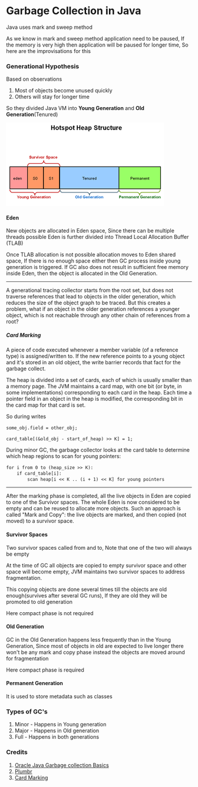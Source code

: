 # Garbage Collection in Java

Java uses mark and sweep method

As we know in mark and sweep method application need to be paused, If the memory is very high then application will be paused for longer time, So here are the improvisations for this

### Generational Hypothesis

Based on observations
1. Most of objects become unused quickly
2. Others will stay for longer time

So they divided Java VM into **Young Generation** and **Old Generation**(Tenured)

![](/assets/images/Java-Heap-Structure.png)

#### Eden

New objects are allocated in Eden space, Since there can be multiple threads possible Eden is further divided into Thread Local Allocation Buffer (TLAB)

Once TLAB allocation is not possible allocation moves to Eden shared space, If there is no enough space either then GC process inside young generation is triggered. If GC also does not result in sufficient free memory inside Eden, then the object is allocated in the Old Generation.

---

A generational tracing collector starts from the root set, but does not traverse references that lead to objects in the older generation, which reduces the size of the object graph to be traced. But this creates a problem, what if an object in the older generation references a younger object, which is not reachable through any other chain of references from a root?

##### Card Marking

A piece of code executed whenever a member variable (of a reference type) is assigned/written to. If the new reference points to a young object and it's stored in an old object, the write barrier records that fact for the garbage collect.

The heap is divided into a set of cards, each of which is usually smaller than a memory page. The JVM maintains a card map, with one bit (or byte, in some implementations) corresponding to each card in the heap. Each time a pointer field in an object in the heap is modified, the corresponding bit in the card map for that card is set.

So during writes
```
some_obj.field = other_obj;
```
```
card_table[(&old_obj - start_of_heap) >> K] = 1;
```

During minor GC, the garbage collector looks at the card table to determine which heap regions to scan for young pointers:
```
for i from 0 to (heap_size >> K):
    if card_table[i]:
        scan heap[i << K .. (i + 1) << K] for young pointers
```

---


After the marking phase is completed, all the live objects in Eden are copied to one of the Survivor spaces. The whole Eden is now considered to be empty and can be reused to allocate more objects. Such an approach is called "Mark and Copy": the live objects are marked, and then copied (not moved) to a survivor space.

#### Survivor Spaces

Two survivor spaces called from and to, Note that one of the two will always be empty

At the time of GC all objects are copied to empty survivor space and other space will become empty, JVM maintains two survivor spaces to address fragmentation.

This copying objects are done several times till the objects are old enough(survives after several GC runs), If they are old they will be promoted to old generation

Here compact phase is not required

#### Old Generation

GC in the Old Generation happens less frequently than in the Young Generation, Since most of objects in old are expected to live longer there won't be any mark and copy phase instead the objects are moved around for fragmentation

Here compact phase is required

#### Permanent Generation

It is used to store metadata such as classes

### Types of GC's

1. Minor - Happens in Young generation
2. Major - Happens in Old generation
3. Full - Happens in both generations

### Credits

1. [Oracle Java Garbage collection Basics](http://www.oracle.com/webfolder/technetwork/tutorials/obe/java/gc01/index.html)
2. [Plumbr](https://plumbr.eu/handbook/what-is-garbage-collection)
3. [Card Marking](http://stackoverflow.com/a/19155441/1465334)